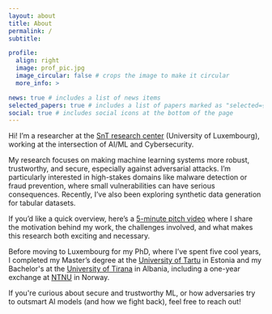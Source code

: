 ```yaml
---
layout: about
title: About
permalink: /
subtitle: 

profile:
  align: right
  image: prof_pic.jpg
  image_circular: false # crops the image to make it circular
  more_info: >

news: true # includes a list of news items
selected_papers: true # includes a list of papers marked as "selected={true}"
social: true # includes social icons at the bottom of the page
---
```


Hi! I’m a researcher at the [SnT research center](https://www.uni.lu/snt-en/) (University of Luxembourg), working at the intersection of AI/ML and Cybersecurity. 

My research focuses on making machine learning systems more robust, trustworthy, and secure, especially against adversarial attacks. I’m particularly interested in high-stakes domains like malware detection or fraud prevention,  where small vulnerabilities can have serious consequences. Recently, I’ve also been exploring synthetic data generation for tabular datasets.

If you’d like a quick overview, here’s a [5-minute pitch video](https://www.youtube.com/watch?v=AD5uB0sp4Bo) where I share the motivation behind my work, the challenges involved, and what makes this research both exciting and necessary.

Before moving to Luxembourg for my PhD, where I’ve spent five cool years, I completed my Master’s degree at the [University of Tartu](https://ut.ee/en) in Estonia and my Bachelor's at the [University of Tirana](https://unitir.edu.al/eng/) in Albania, including a one-year exchange at [NTNU](https://www.ntnu.edu/) in Norway.

If you're curious about secure and trustworthy ML, or how adversaries try to outsmart AI models (and how we fight back), feel free to reach out!